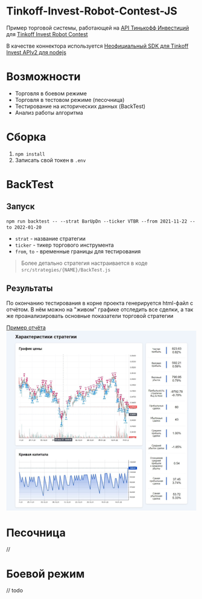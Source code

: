 # Tinkoff-Invest-Robot-Contest-JS
Пример торговой системы, работающей на [API Тинькофф Инвестиций](https://tinkoff.github.io/investAPI/) для [Tinkoff Invest Robot Contest](https://github.com/Tinkoff/invest-robot-contest)

В качестве коннектора используется [Неофициальный SDK для Tinkoff Invest APIv2 для nodejs](https://github.com/betslus1/unofficial-tinkoff-invest-api_v2-lazy-sdk-NODEJS)

# Возможности
- Торговля в боевом режиме
- Торговля в тестовом режиме (песочница)
- Тестирование на исторических данных (BackTest)
- Анализ работы алгоритма

# Сборка
1. `npm install`
2. Записать свой токен в `.env`

# BackTest
## Запуск
```
npm run backtest -- --strat BarUpDn --ticker VTBR --from 2021-11-22 --to 2022-01-20
```
- `strat` - название стратегии
- `ticker` - тикер торгового инструмента
- `from`, `to` - временные границы для тестирования
> Более детально стратегия настраивается в коде `src/strategies/{NAME}/BackTest.js`

## Результаты
По окончанию тестирования в корне проекта генерируется html-файл с отчётом. В нём можно на "живом" графике отследить все сделки, а так же проанализировать основные показатели торговой стратегии

[Пример отчёта](https://htmlpreview.github.io/?https://github.com/egogoger/Tinkoff-Invest-Robot-Contest-JS/blob/master/examples/BarUpDn/example_report.html)
![backtest report example](examples/BarUpDn/report.jpg)

# Песочница
// 

# Боевой режим
// todo
